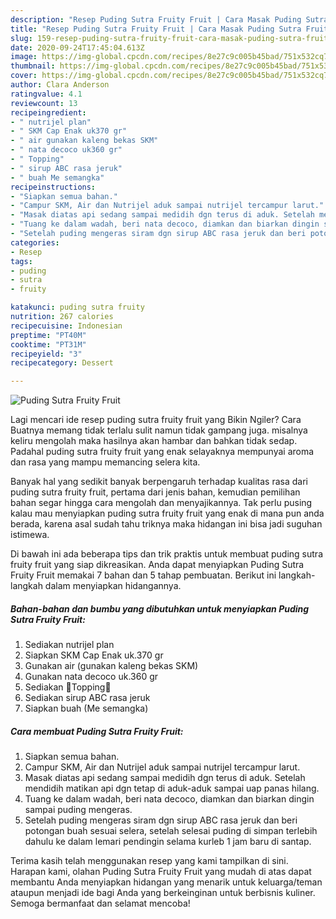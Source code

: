 ```yaml
---
description: "Resep Puding Sutra Fruity Fruit | Cara Masak Puding Sutra Fruity Fruit Yang Enak Dan Mudah"
title: "Resep Puding Sutra Fruity Fruit | Cara Masak Puding Sutra Fruity Fruit Yang Enak Dan Mudah"
slug: 159-resep-puding-sutra-fruity-fruit-cara-masak-puding-sutra-fruity-fruit-yang-enak-dan-mudah
date: 2020-09-24T17:45:04.613Z
image: https://img-global.cpcdn.com/recipes/8e27c9c005b45bad/751x532cq70/puding-sutra-fruity-fruit-foto-resep-utama.jpg
thumbnail: https://img-global.cpcdn.com/recipes/8e27c9c005b45bad/751x532cq70/puding-sutra-fruity-fruit-foto-resep-utama.jpg
cover: https://img-global.cpcdn.com/recipes/8e27c9c005b45bad/751x532cq70/puding-sutra-fruity-fruit-foto-resep-utama.jpg
author: Clara Anderson
ratingvalue: 4.1
reviewcount: 13
recipeingredient:
- " nutrijel plan"
- " SKM Cap Enak uk370 gr"
- " air gunakan kaleng bekas SKM"
- " nata decoco uk360 gr"
- " Topping"
- " sirup ABC rasa jeruk"
- " buah Me semangka"
recipeinstructions:
- "Siapkan semua bahan."
- "Campur SKM, Air dan Nutrijel aduk sampai nutrijel tercampur larut."
- "Masak diatas api sedang sampai medidih dgn terus di aduk. Setelah mendidih matikan api dgn tetap di aduk-aduk sampai uap panas hilang."
- "Tuang ke dalam wadah, beri nata decoco, diamkan dan biarkan dingin sampai puding mengeras."
- "Setelah puding mengeras siram dgn sirup ABC rasa jeruk dan beri potongan buah sesuai selera, setelah selesai puding di simpan terlebih dahulu ke dalam lemari pendingin selama kurleb 1 jam baru di santap."
categories:
- Resep
tags:
- puding
- sutra
- fruity

katakunci: puding sutra fruity 
nutrition: 267 calories
recipecuisine: Indonesian
preptime: "PT40M"
cooktime: "PT31M"
recipeyield: "3"
recipecategory: Dessert

---
```



![Puding Sutra Fruity Fruit](https://img-global.cpcdn.com/recipes/8e27c9c005b45bad/751x532cq70/puding-sutra-fruity-fruit-foto-resep-utama.jpg)

Lagi mencari ide resep puding sutra fruity fruit yang Bikin Ngiler? Cara Buatnya memang tidak terlalu sulit namun tidak gampang juga. misalnya keliru mengolah maka hasilnya akan hambar dan bahkan tidak sedap. Padahal puding sutra fruity fruit yang enak selayaknya mempunyai aroma dan rasa yang mampu memancing selera kita.



Banyak hal yang sedikit banyak berpengaruh terhadap kualitas rasa dari puding sutra fruity fruit, pertama dari jenis bahan, kemudian pemilihan bahan segar hingga cara mengolah dan menyajikannya. Tak perlu pusing kalau mau menyiapkan puding sutra fruity fruit yang enak di mana pun anda berada, karena asal sudah tahu triknya maka hidangan ini bisa jadi suguhan istimewa.


Di bawah ini ada beberapa tips dan trik praktis untuk membuat puding sutra fruity fruit yang siap dikreasikan. Anda dapat menyiapkan Puding Sutra Fruity Fruit memakai 7 bahan dan 5 tahap pembuatan. Berikut ini langkah-langkah dalam menyiapkan hidangannya.

<!--inarticleads1-->

##### Bahan-bahan dan bumbu yang dibutuhkan untuk menyiapkan Puding Sutra Fruity Fruit:

1. Sediakan  nutrijel plan
1. Siapkan  SKM Cap Enak uk.370 gr
1. Gunakan  air (gunakan kaleng bekas SKM)
1. Gunakan  nata decoco uk.360 gr
1. Sediakan  🍓Topping🍓
1. Sediakan  sirup ABC rasa jeruk
1. Siapkan  buah (Me semangka)




<!--inarticleads2-->

##### Cara membuat Puding Sutra Fruity Fruit:

1. Siapkan semua bahan.
1. Campur SKM, Air dan Nutrijel aduk sampai nutrijel tercampur larut.
1. Masak diatas api sedang sampai medidih dgn terus di aduk. Setelah mendidih matikan api dgn tetap di aduk-aduk sampai uap panas hilang.
1. Tuang ke dalam wadah, beri nata decoco, diamkan dan biarkan dingin sampai puding mengeras.
1. Setelah puding mengeras siram dgn sirup ABC rasa jeruk dan beri potongan buah sesuai selera, setelah selesai puding di simpan terlebih dahulu ke dalam lemari pendingin selama kurleb 1 jam baru di santap.




Terima kasih telah menggunakan resep yang kami tampilkan di sini. Harapan kami, olahan Puding Sutra Fruity Fruit yang mudah di atas dapat membantu Anda menyiapkan hidangan yang menarik untuk keluarga/teman ataupun menjadi ide bagi Anda yang berkeinginan untuk berbisnis kuliner. Semoga bermanfaat dan selamat mencoba!
